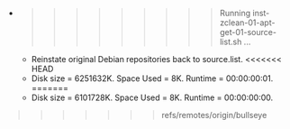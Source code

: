 * >>>>>>>>> Running inst-zclean-01-apt-get-01-source-list.sh ...
  * Reinstate original Debian repositories back to source.list.
<<<<<<< HEAD
  * Disk size = 6251632K. Space Used = 8K. Runtime = 00:00:00:01.
=======
  * Disk size = 6101728K. Space Used = 8K. Runtime = 00:00:00:00.
>>>>>>> refs/remotes/origin/bullseye
